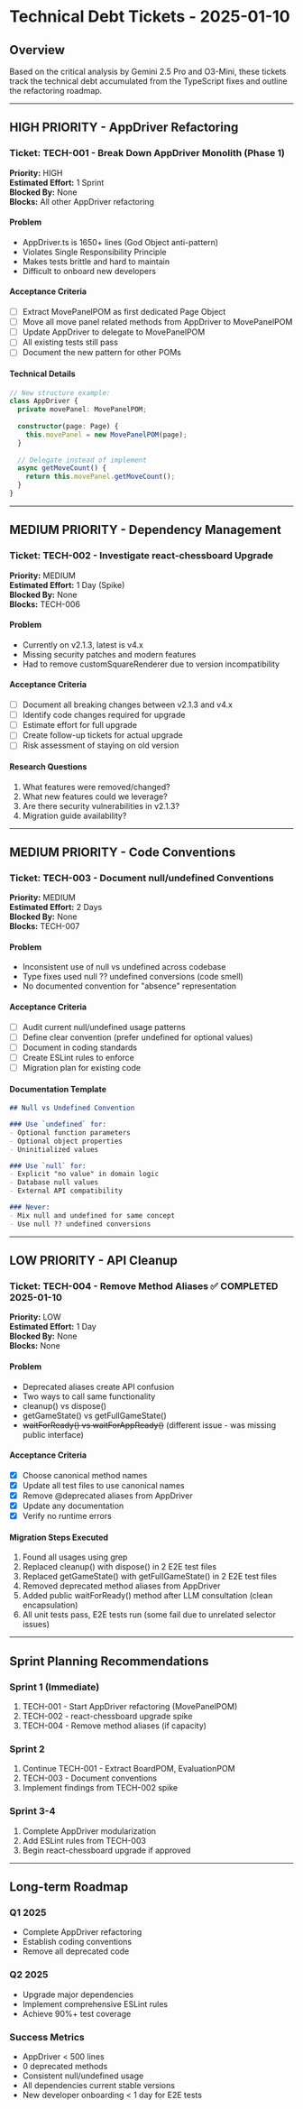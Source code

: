 # Technical Debt Tickets - 2025-01-10

## Overview
Based on the critical analysis by Gemini 2.5 Pro and O3-Mini, these tickets track the technical debt accumulated from the TypeScript fixes and outline the refactoring roadmap.

---

## HIGH PRIORITY - AppDriver Refactoring

### Ticket: TECH-001 - Break Down AppDriver Monolith (Phase 1)
**Priority:** HIGH  
**Estimated Effort:** 1 Sprint  
**Blocked By:** None  
**Blocks:** All other AppDriver refactoring

#### Problem
- AppDriver.ts is 1650+ lines (God Object anti-pattern)
- Violates Single Responsibility Principle
- Makes tests brittle and hard to maintain
- Difficult to onboard new developers

#### Acceptance Criteria
- [ ] Extract MovePanelPOM as first dedicated Page Object
- [ ] Move all move panel related methods from AppDriver to MovePanelPOM
- [ ] Update AppDriver to delegate to MovePanelPOM
- [ ] All existing tests still pass
- [ ] Document the new pattern for other POMs

#### Technical Details
```typescript
// New structure example:
class AppDriver {
  private movePanel: MovePanelPOM;
  
  constructor(page: Page) {
    this.movePanel = new MovePanelPOM(page);
  }
  
  // Delegate instead of implement
  async getMoveCount() {
    return this.movePanel.getMoveCount();
  }
}
```

---

## MEDIUM PRIORITY - Dependency Management

### Ticket: TECH-002 - Investigate react-chessboard Upgrade
**Priority:** MEDIUM  
**Estimated Effort:** 1 Day (Spike)  
**Blocked By:** None  
**Blocks:** TECH-006

#### Problem
- Currently on v2.1.3, latest is v4.x
- Missing security patches and modern features
- Had to remove customSquareRenderer due to version incompatibility

#### Acceptance Criteria
- [ ] Document all breaking changes between v2.1.3 and v4.x
- [ ] Identify code changes required for upgrade
- [ ] Estimate effort for full upgrade
- [ ] Create follow-up tickets for actual upgrade
- [ ] Risk assessment of staying on old version

#### Research Questions
1. What features were removed/changed?
2. What new features could we leverage?
3. Are there security vulnerabilities in v2.1.3?
4. Migration guide availability?

---

## MEDIUM PRIORITY - Code Conventions

### Ticket: TECH-003 - Document null/undefined Conventions
**Priority:** MEDIUM  
**Estimated Effort:** 2 Days  
**Blocked By:** None  
**Blocks:** TECH-007

#### Problem
- Inconsistent use of null vs undefined across codebase
- Type fixes used null ?? undefined conversions (code smell)
- No documented convention for "absence" representation

#### Acceptance Criteria
- [ ] Audit current null/undefined usage patterns
- [ ] Define clear convention (prefer undefined for optional values)
- [ ] Document in coding standards
- [ ] Create ESLint rules to enforce
- [ ] Migration plan for existing code

#### Documentation Template
```markdown
## Null vs Undefined Convention

### Use `undefined` for:
- Optional function parameters
- Optional object properties
- Uninitialized values

### Use `null` for:
- Explicit "no value" in domain logic
- Database null values
- External API compatibility

### Never:
- Mix null and undefined for same concept
- Use null ?? undefined conversions
```

---

## LOW PRIORITY - API Cleanup

### Ticket: TECH-004 - Remove Method Aliases ✅ COMPLETED 2025-01-10
**Priority:** LOW  
**Estimated Effort:** 1 Day  
**Blocked By:** None  
**Blocks:** None

#### Problem
- Deprecated aliases create API confusion
- Two ways to call same functionality
- cleanup() vs dispose()
- getGameState() vs getFullGameState()
- ~~waitForReady() vs waitForAppReady()~~ (different issue - was missing public interface)

#### Acceptance Criteria
- [x] Choose canonical method names
- [x] Update all test files to use canonical names
- [x] Remove @deprecated aliases from AppDriver
- [x] Update any documentation
- [x] Verify no runtime errors

#### Migration Steps Executed
1. Found all usages using grep
2. Replaced cleanup() with dispose() in 2 E2E test files
3. Replaced getGameState() with getFullGameState() in 2 E2E test files
4. Removed deprecated method aliases from AppDriver
5. Added public waitForReady() method after LLM consultation (clean encapsulation)
6. All unit tests pass, E2E tests run (some fail due to unrelated selector issues)

---

## Sprint Planning Recommendations

### Sprint 1 (Immediate)
1. TECH-001 - Start AppDriver refactoring (MovePanelPOM)
2. TECH-002 - react-chessboard upgrade spike
3. TECH-004 - Remove method aliases (if capacity)

### Sprint 2
1. Continue TECH-001 - Extract BoardPOM, EvaluationPOM
2. TECH-003 - Document conventions
3. Implement findings from TECH-002 spike

### Sprint 3-4
1. Complete AppDriver modularization
2. Add ESLint rules from TECH-003
3. Begin react-chessboard upgrade if approved

---

## Long-term Roadmap

### Q1 2025
- Complete AppDriver refactoring
- Establish coding conventions
- Remove all deprecated code

### Q2 2025
- Upgrade major dependencies
- Implement comprehensive ESLint rules
- Achieve 90%+ test coverage

### Success Metrics
- AppDriver < 500 lines
- 0 deprecated methods
- Consistent null/undefined usage
- All dependencies current stable versions
- New developer onboarding < 1 day for E2E tests